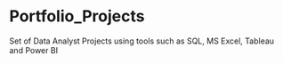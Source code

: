 # Portfolio_Projects
Set of Data Analyst Projects using tools such as SQL, MS Excel, Tableau and Power BI
